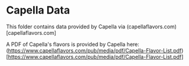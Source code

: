 # Capella Data

This folder contains data provided by Capella via (capellaflavors.com)[capellaflavors.com]

A PDF of Capella's flavors is provided by Capella here: (https://www.capellaflavors.com/pub/media/pdf/Capella-Flavor-List.pdf)[https://www.capellaflavors.com/pub/media/pdf/Capella-Flavor-List.pdf]